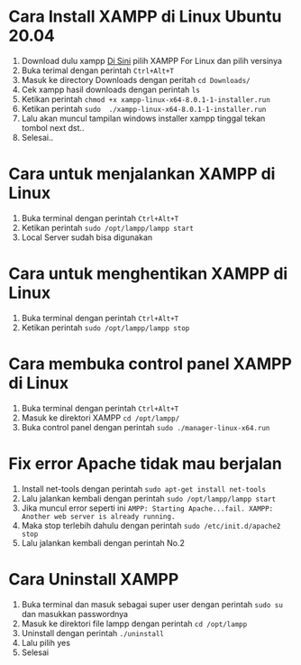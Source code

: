 # Cara Install XAMPP di Linux Ubuntu 20.04
1. Download dulu xampp [Di Sini](https://www.apachefriends.org/download.html) pilih XAMPP For Linux dan pilih versinya
2. Buka terimal dengan perintah ```Ctrl+Alt+T```
3. Masuk ke directory Downloads dengan peritah ```cd Downloads/```
4. Cek xampp hasil downloads dengan perintah ```ls```
5. Ketikan perintah ```chmod +x xampp-linux-x64-8.0.1-1-installer.run```
6. Ketikan perintah ```sudo  ./xampp-linux-x64-8.0.1-1-installer.run```
7. Lalu akan muncul tampilan windows installer xampp tinggal tekan tombol next dst..
8. Selesai..

# Cara untuk menjalankan XAMPP di Linux
1. Buka terminal dengan perintah ```Ctrl+Alt+T``` 
2. Ketikan perintah ``` sudo /opt/lampp/lampp start ```
3. Local Server sudah bisa digunakan

# Cara untuk menghentikan XAMPP di Linux
1. Buka terminal dengan perintah ```Ctrl+Alt+T``` 
2. Ketikan perintah ``` sudo /opt/lampp/lampp stop ```

# Cara membuka control panel XAMPP di Linux
1. Buka terminal dengan perintah ```Ctrl+Alt+T``` 
2. Masuk ke direktori XAMPP `cd /opt/lampp/`
3. Buka control panel dengan perintah `sudo ./manager-linux-x64.run`

# Fix error Apache tidak mau berjalan
1. Install net-tools dengan perintah ```sudo apt-get install net-tools```
2. Lalu jalankan kembali dengan perintah ``` sudo /opt/lampp/lampp start ```
3. Jika muncul error seperti ini ```AMPP: Starting Apache...fail. XAMPP:  Another web server is already running.```
4. Maka stop terlebih dahulu dengan perintah ```sudo /etc/init.d/apache2 stop```
5. Lalu jalankan kembali dengan perintah No.2

# Cara Uninstall XAMPP
1. Buka terminal dan masuk sebagai super user dengan perintah ```sudo su``` dan masukkan passwordnya
2. Masuk ke direktori file lampp dengan perintah ``` cd /opt/lampp ```
3. Uninstall dengan perintah ```./uninstall```
4. Lalu pilih yes
5. Selesai